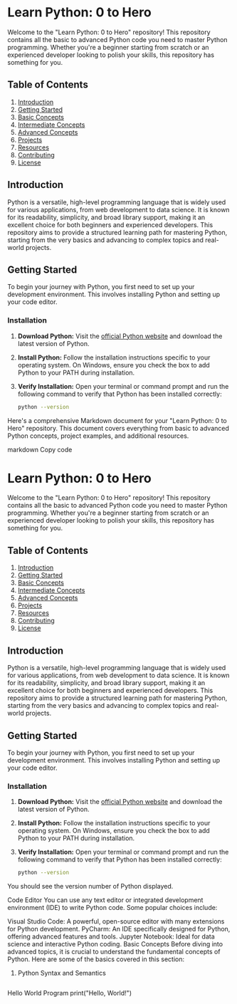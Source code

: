 # Learn Python: 0 to Hero

Welcome to the "Learn Python: 0 to Hero" repository! This repository contains all the basic to advanced Python code you need to master Python programming. Whether you're a beginner starting from scratch or an experienced developer looking to polish your skills, this repository has something for you.

## Table of Contents

1. [Introduction](#introduction)
2. [Getting Started](#getting-started)
3. [Basic Concepts](#basic-concepts)
4. [Intermediate Concepts](#intermediate-concepts)
5. [Advanced Concepts](#advanced-concepts)
6. [Projects](#projects)
7. [Resources](#resources)
8. [Contributing](#contributing)
9. [License](#license)

## Introduction

Python is a versatile, high-level programming language that is widely used for various applications, from web development to data science. It is known for its readability, simplicity, and broad library support, making it an excellent choice for both beginners and experienced developers. This repository aims to provide a structured learning path for mastering Python, starting from the very basics and advancing to complex topics and real-world projects.

## Getting Started

To begin your journey with Python, you first need to set up your development environment. This involves installing Python and setting up your code editor.

### Installation

1. **Download Python:**
   Visit the [official Python website](https://www.python.org/downloads/) and download the latest version of Python.

2. **Install Python:**
   Follow the installation instructions specific to your operating system. On Windows, ensure you check the box to add Python to your PATH during installation.

3. **Verify Installation:**
   Open your terminal or command prompt and run the following command to verify that Python has been installed correctly:
   ```bash
   python --version


Here's a comprehensive Markdown document for your "Learn Python: 0 to Hero" repository. This document covers everything from basic to advanced Python concepts, project examples, and additional resources.

markdown
Copy code
# Learn Python: 0 to Hero

Welcome to the "Learn Python: 0 to Hero" repository! This repository contains all the basic to advanced Python code you need to master Python programming. Whether you're a beginner starting from scratch or an experienced developer looking to polish your skills, this repository has something for you.

## Table of Contents

1. [Introduction](#introduction)
2. [Getting Started](#getting-started)
3. [Basic Concepts](#basic-concepts)
4. [Intermediate Concepts](#intermediate-concepts)
5. [Advanced Concepts](#advanced-concepts)
6. [Projects](#projects)
7. [Resources](#resources)
8. [Contributing](#contributing)
9. [License](#license)

## Introduction

Python is a versatile, high-level programming language that is widely used for various applications, from web development to data science. It is known for its readability, simplicity, and broad library support, making it an excellent choice for both beginners and experienced developers. This repository aims to provide a structured learning path for mastering Python, starting from the very basics and advancing to complex topics and real-world projects.

## Getting Started

To begin your journey with Python, you first need to set up your development environment. This involves installing Python and setting up your code editor.

### Installation

1. **Download Python:**
   Visit the [official Python website](https://www.python.org/downloads/) and download the latest version of Python.

2. **Install Python:**
   Follow the installation instructions specific to your operating system. On Windows, ensure you check the box to add Python to your PATH during installation.

3. **Verify Installation:**
   Open your terminal or command prompt and run the following command to verify that Python has been installed correctly:
   ```bash
   python --version
You should see the version number of Python displayed.

Code Editor
You can use any text editor or integrated development environment (IDE) to write Python code. Some popular choices include:

Visual Studio Code: A powerful, open-source editor with many extensions for Python development.
PyCharm: An IDE specifically designed for Python, offering advanced features and tools.
Jupyter Notebook: Ideal for data science and interactive Python coding.
Basic Concepts
Before diving into advanced topics, it is crucial to understand the fundamental concepts of Python. Here are some of the basics covered in this section:

1. Python Syntax and Semantics
   ```
Hello World Program
print("Hello, World!")
```
